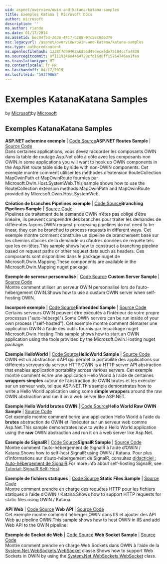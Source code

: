```yaml
---
uid: aspnet/overview/owin-and-katana/katana-samples
title: Exemples Katana | Microsoft Docs
author: microsoft
description: ''
ms.author: riande
ms.date: 01/17/2014
ms.assetid: bec04f5d-2638-4417-b288-97c58c8d6379
msc.legacyurl: /aspnet/overview/owin-and-katana/katana-samples
msc.type: authoredcontent
ms.openlocfilehash: 1238f7d09492a6856d49dece5de75184ccfa4838
ms.sourcegitcommit: 0f1119340e4464720cfd16d0ff15764746ea1fea
ms.translationtype: MT
ms.contentlocale: fr-FR
ms.lasthandoff: 04/17/2019
ms.locfileid: "59379068"
---
```

# <a name="katana-samples"></a><span data-ttu-id="0af64-102">Exemples Katana</span><span class="sxs-lookup"><span data-stu-id="0af64-102">Katana Samples</span></span>

<span data-ttu-id="0af64-103">by [Microsoft](https://github.com/microsoft)</span><span class="sxs-lookup"><span data-stu-id="0af64-103">by [Microsoft](https://github.com/microsoft)</span></span>

## <a name="katana-samples"></a><span data-ttu-id="0af64-104">Exemples Katana</span><span class="sxs-lookup"><span data-stu-id="0af64-104">Katana Samples</span></span>

<span data-ttu-id="0af64-105">**ASP.NET achemine exemple** | [Code Source](https://github.com/aspnet/samples/tree/master/samples/aspnet/Katana/AspNetRoutes)</span><span class="sxs-lookup"><span data-stu-id="0af64-105">**ASP.NET Routes Sample** | [Source Code](https://github.com/aspnet/samples/tree/master/samples/aspnet/Katana/AspNetRoutes)</span></span>  
<span data-ttu-id="0af64-106">Dans certaines applications, vous devez raccorder les composants OWIN dans la table de routage Asp.Net côte à côte avec les composants non OWIN.</span><span class="sxs-lookup"><span data-stu-id="0af64-106">In some applications you will want to hook up OWIN components in the Asp.Net route table side by side with non-OWIN components.</span></span> <span data-ttu-id="0af64-107">Cet exemple montre comment utiliser les méthodes d’extension RouteCollection MapOwinPath et MapOwinRoute fournies par Microsoft.Owin.Host.SystemWeb.</span><span class="sxs-lookup"><span data-stu-id="0af64-107">This sample shows how to use the RouteCollection extension methods MapOwinPath and MapOwinRoute provided by Microsoft.Owin.Host.SystemWeb.</span></span>

<span data-ttu-id="0af64-108">**Création de branches Pipelines exemple** | [Code Source](https://github.com/aspnet/samples/tree/master/samples/aspnet/Katana/BranchingPipelines)</span><span class="sxs-lookup"><span data-stu-id="0af64-108">**Branching Pipelines Sample** | [Source Code](https://github.com/aspnet/samples/tree/master/samples/aspnet/Katana/BranchingPipelines)</span></span>  
<span data-ttu-id="0af64-109">Pipelines de traitement de la demande OWIN n’êtes pas obligé d’être linéaire, ils peuvent comprendre des branches pour traiter les demandes de différentes façons.</span><span class="sxs-lookup"><span data-stu-id="0af64-109">OWIN request processing pipelines do not need to be linear, they can be branched to process requests in different ways.</span></span> <span data-ttu-id="0af64-110">Cet exemple montre comment construire un pipeline de branchement basé sur les chemins d’accès de la demande ou d’autres données de requête tels que les en-têtes.</span><span class="sxs-lookup"><span data-stu-id="0af64-110">This sample shows how to construct a branching pipeline based on request paths or other request data such as headers.</span></span> <span data-ttu-id="0af64-111">Ces composants sont disponibles dans le package nuget de Microsoft.Owin.Mapping.</span><span class="sxs-lookup"><span data-stu-id="0af64-111">These components are available in the Microsoft.Owin.Mapping nuget package.</span></span>

<span data-ttu-id="0af64-112">**Exemple de serveur personnalisé** | [Code Source](https://github.com/aspnet/samples/tree/master/samples/aspnet/Katana/CustomServer) </span><span class="sxs-lookup"><span data-stu-id="0af64-112">**Custom Server Sample** | [Source Code](https://github.com/aspnet/samples/tree/master/samples/aspnet/Katana/CustomServer) </span></span>  
<span data-ttu-id="0af64-113">Montre comment utiliser un serveur OWIN personnalisé lors de l’auto-hébergement OWIN.</span><span class="sxs-lookup"><span data-stu-id="0af64-113">Shows how to use a custom OWIN server when self-hosting OWIN.</span></span>

<span data-ttu-id="0af64-114">**Incorporé exemple** | [Code Source](https://github.com/aspnet/samples/tree/master/samples/aspnet/Katana/Embedded)</span><span class="sxs-lookup"><span data-stu-id="0af64-114">**Embedded Sample** | [Source Code](https://github.com/aspnet/samples/tree/master/samples/aspnet/Katana/Embedded)</span></span>  
<span data-ttu-id="0af64-115">Certains serveurs OWIN peuvent être exécutés à l’intérieur de votre propre processus (&quot;auto-hébergé&quot;).</span><span class="sxs-lookup"><span data-stu-id="0af64-115">Some OWIN servers can be run inside of your own process (&quot;self-hosted&quot;).</span></span> <span data-ttu-id="0af64-116">Cet exemple montre comment démarrer une application OWIN à l’aide des outils fournis par le package nuget Microsoft.Owin.Hosting.</span><span class="sxs-lookup"><span data-stu-id="0af64-116">This sample shows how to start an OWIN application using the tools provided by the Microsoft.Owin.Hosting nuget package.</span></span>

<span data-ttu-id="0af64-117">**Exemple HelloWorld** | [Code Source](https://github.com/aspnet/samples/tree/master/samples/aspnet/Katana/HelloWorld)</span><span class="sxs-lookup"><span data-stu-id="0af64-117">**HelloWorld Sample** | [Source Code](https://github.com/aspnet/samples/tree/master/samples/aspnet/Katana/HelloWorld)</span></span>  
<span data-ttu-id="0af64-118">OWIN est un abstraction d’API qui permet la portabilité des applications sur différents serveurs du serveur HTTP.</span><span class="sxs-lookup"><span data-stu-id="0af64-118">OWIN is a HTTP server API abstraction that enables application portability across various servers.</span></span> <span data-ttu-id="0af64-119">Cet exemple montre comment écrire une application Hello World à l’aide de certaines **wrappers simples** autour de l’abstraction de OWIN brutes et les exécuter sur un serveur web, tel que ASP.NET.</span><span class="sxs-lookup"><span data-stu-id="0af64-119">This sample demonstrates how to write a Hello World application using some **simple wrappers** around the raw OWIN abstraction and run it on a web server like ASP.NET.</span></span>

<span data-ttu-id="0af64-120">**Exemple Hello World brutes OWIN** | [Code Source](https://github.com/aspnet/samples/tree/master/samples/aspnet/Katana/HelloWorldRawOwin)</span><span class="sxs-lookup"><span data-stu-id="0af64-120">**Hello World Raw OWIN Sample** | [Source Code](https://github.com/aspnet/samples/tree/master/samples/aspnet/Katana/HelloWorldRawOwin)</span></span>  
<span data-ttu-id="0af64-121">Cet exemple montre comment écrire une application Hello World à l’aide du **brutes** abstraction de OWIN et l’exécuter sur un serveur web comme Asp.Net.</span><span class="sxs-lookup"><span data-stu-id="0af64-121">This sample demonstrates how to write a Hello World application using the **raw** OWIN abstraction and run it on a web server like Asp.Net.</span></span>

<span data-ttu-id="0af64-122">**Exemple de SignalR** | [Code Source](https://github.com/aspnet/samples/tree/master/samples/aspnet/Katana/SignalR)</span><span class="sxs-lookup"><span data-stu-id="0af64-122">**SignalR Sample** | [Source Code](https://github.com/aspnet/samples/tree/master/samples/aspnet/Katana/SignalR)</span></span>  
<span data-ttu-id="0af64-123">Montre comment l’auto-hébergement de SignalR à l’aide d’OWIN / Katana.</span><span class="sxs-lookup"><span data-stu-id="0af64-123">Shows how to self-host SignalR using OWIN / Katana.</span></span> <span data-ttu-id="0af64-124">Pour plus d’informations sur d’auto-hébergement de SignalR, consultez [didacticiel : Auto-hébergement de SignalR](../../../signalr/overview/deployment/tutorial-signalr-self-host.md).</span><span class="sxs-lookup"><span data-stu-id="0af64-124">For more info about self-hosting SignalR, see [Tutorial: SignalR Self-Host](../../../signalr/overview/deployment/tutorial-signalr-self-host.md).</span></span>

<span data-ttu-id="0af64-125">**Exemple de fichiers statiques** | [Code Source](https://github.com/aspnet/samples/tree/master/samples/aspnet/Katana/StaticFilesSample) </span><span class="sxs-lookup"><span data-stu-id="0af64-125">**Static Files Sample** | [Source Code](https://github.com/aspnet/samples/tree/master/samples/aspnet/Katana/StaticFilesSample) </span></span>  
<span data-ttu-id="0af64-126">Montre comment prendre en charge des requêtes HTTP pour les fichiers statiques à l’aide d’OWIN / Katana.</span><span class="sxs-lookup"><span data-stu-id="0af64-126">Shows how to support HTTP requests for static files using OWIN / Katana.</span></span>

<span data-ttu-id="0af64-127">**API Web** | [Code Source](https://github.com/aspnet/samples/tree/master/samples/aspnet/Katana/WebApi) </span><span class="sxs-lookup"><span data-stu-id="0af64-127">**Web API** | [Source Code](https://github.com/aspnet/samples/tree/master/samples/aspnet/Katana/WebApi) </span></span>  
<span data-ttu-id="0af64-128">Cet exemple montre comment héberger OWIN dans IIS et ajouter des API Web au pipeline OWIN.</span><span class="sxs-lookup"><span data-stu-id="0af64-128">This sample shows how to host OWIN in IIS and add Web API to the OWIN pipeline.</span></span>

<span data-ttu-id="0af64-129">**Exemple de Socket de Web** | [Code Source](https://github.com/aspnet/samples/tree/master/samples/aspnet/Katana/WebSocketSample) </span><span class="sxs-lookup"><span data-stu-id="0af64-129">**Web Socket Sample** | [Source Code](https://github.com/aspnet/samples/tree/master/samples/aspnet/Katana/WebSocketSample) </span></span>  
<span data-ttu-id="0af64-130">Montre comment prendre en charge Web Sockets dans OWIN à l’aide de la [System.Net.WebSockets.WebSocket](https://msdn.microsoft.com/library/system.net.websockets.websocket(v=vs.110).aspx) classe.</span><span class="sxs-lookup"><span data-stu-id="0af64-130">Shows how to support Web Sockets in OWIN by using the [System.Net.WebSockets.WebSocket](https://msdn.microsoft.com/library/system.net.websockets.websocket(v=vs.110).aspx) class.</span></span>
